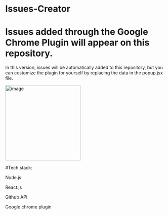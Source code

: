 # Issues-Creator

# Issues added through the Google Chrome Plugin will appear on this repository.

In this version, issues will be automatically added to this repository, but you can customize the plugin for yourself by replacing the data in the popup.jsx file.

<img width="238" alt="image" src="https://user-images.githubusercontent.com/106486742/219953887-964a8529-aa80-4e8e-9fd9-d0b66ed47cf2.png">


#Tech stack: 

Node.js

React.js

Github API

Google chrome plugin

